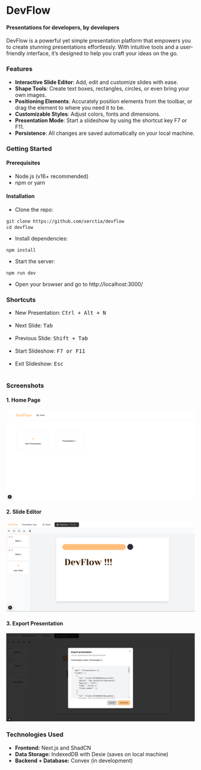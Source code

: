 # DevFlow
#### Presentations for developers, by developers
DevFlow is a powerful yet simple presentation platform that empowers you to create stunning presentations effortlessly. With intuitive tools and a user-friendly interface, it’s designed to help you craft your ideas on the go.

### Features
- <b>Interactive Slide Editor</b>: Add, edit and customize slides with ease.
- <b>Shape Tools</b>: Create text boxes, rectangles, circles, or even bring your own images. 
- <b>Positioning Elements</b>: Accurately position elements from the toolbar, or drag the element to where you need it to be.
- <b>Customizable Styles</b>: Adjust colors, fonts and dimensions.
- <b>Presentation Mode</b>: Start a slideshow by using the shortcut key F7 or F11.
- <b>Persistence</b>: All changes are saved automatically on your local machine.

### Getting Started
#### Prerequisites
- Node.js (v16+ recommended)
- npm or yarn

#### Installation
- Clone the repo:
```
git clone https://github.com/xerctia/devflow
cd devflow
```
- Install dependencies:
```
npm install
```
- Start the server:
```
npm run dev
```
- Open your browser and go to http://localhost:3000/

### Shortcuts
- New Presentation: <kbd>Ctrl + Alt + N</kbd></br></br>
- Next Slide: <kbd>Tab</kbd></br></br>
- Previous Slide: <kbd>Shift + Tab</kbd></br></br>
- Start Slideshow: <kbd>F7 or F11</kbd></br></br>
- Exit Slideshow: <kbd>Esc</kbd></br></br>

### Screenshots
#### 1. Home Page
![Home Page](./public/screenshots/homepage.png)
#### 2. Slide Editor
![Home Page](./public/screenshots/slides.png)
#### 3. Export Presentation
![Home Page](./public/screenshots/export.png)

### Technologies Used
- <b>Frontend:</b> Next.js and ShadCN
- <b>Data Storage:</b> IndexedDB with Dexie (saves on local machine)
- <b>Backend + Database:</b> Convex (in development)